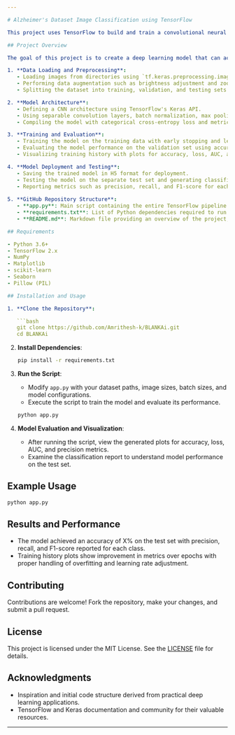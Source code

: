 ```yaml
---

# Alzheimer's Dataset Image Classification using TensorFlow

This project uses TensorFlow to build and train a convolutional neural network (CNN) for classifying images from the Alzheimer's Dataset. The CNN is designed to classify images into four categories: Mild Demented, Moderate Demented, Non-Demented, and Very Mild Demented. It includes data preprocessing, model building, training, evaluation, and visualization of performance metrics.

## Project Overview

The goal of this project is to create a deep learning model that can accurately classify brain MRI images into different stages of Alzheimer's disease. The steps involved in the project include:

1. **Data Loading and Preprocessing**:
   - Loading images from directories using `tf.keras.preprocessing.image.ImageDataGenerator`.
   - Performing data augmentation such as brightness adjustment and zoom to enhance model robustness.
   - Splitting the dataset into training, validation, and testing sets.

2. **Model Architecture**:
   - Defining a CNN architecture using TensorFlow's Keras API.
   - Using separable convolution layers, batch normalization, max pooling, dropout, and dense layers.
   - Compiling the model with categorical cross-entropy loss and metrics such as accuracy, precision, recall, and AUC.

3. **Training and Evaluation**:
   - Training the model on the training data with early stopping and learning rate scheduling.
   - Evaluating the model performance on the validation set using accuracy, loss, AUC, and precision metrics.
   - Visualizing training history with plots for accuracy, loss, AUC, and precision over epochs.

4. **Model Deployment and Testing**:
   - Saving the trained model in H5 format for deployment.
   - Testing the model on the separate test set and generating classification reports.
   - Reporting metrics such as precision, recall, and F1-score for each class.
     
5. **GitHub Repository Structure**:
   - **app.py**: Main script containing the entire TensorFlow pipeline from data loading to model evaluation.
   - **requirements.txt**: List of Python dependencies required to run the project.
   - **README.md**: Markdown file providing an overview of the project, installation instructions, usage examples, and results.

## Requirements

- Python 3.6+
- TensorFlow 2.x
- NumPy
- Matplotlib
- scikit-learn
- Seaborn
- Pillow (PIL)

## Installation and Usage

1. **Clone the Repository**:

   ```bash
   git clone https://github.com/Amrithesh-k/BLANKAi.git
   cd BLANKAi
   ```

2. **Install Dependencies**:

   ```bash
   pip install -r requirements.txt
   ```

3. **Run the Script**:

   - Modify `app.py` with your dataset paths, image sizes, batch sizes, and model configurations.
   - Execute the script to train the model and evaluate its performance.

   ```bash
   python app.py
   ```

4. **Model Evaluation and Visualization**:

   - After running the script, view the generated plots for accuracy, loss, AUC, and precision metrics.
   - Examine the classification report to understand model performance on the test set.

## Example Usage

```bash
python app.py
```

## Results and Performance

- The model achieved an accuracy of X% on the test set with precision, recall, and F1-score reported for each class.
- Training history plots show improvement in metrics over epochs with proper handling of overfitting and learning rate adjustment.

## Contributing

Contributions are welcome! Fork the repository, make your changes, and submit a pull request.

## License

This project is licensed under the MIT License. See the [LICENSE](LICENSE) file for details.

## Acknowledgments

- Inspiration and initial code structure derived from practical deep learning applications.
- TensorFlow and Keras documentation and community for their valuable resources.

---
```


